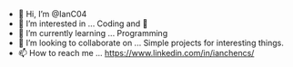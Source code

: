 - 👋 Hi, I’m @IanC04
- 👀 I’m interested in ... Coding and 🏀
- 🌱 I’m currently learning ... Programming
- 💞️ I’m looking to collaborate on ... Simple projects for interesting things.
- 📫 How to reach me ... https://www.linkedin.com/in/ianchencs/

<!---
IanThaNoob/IanThaNoob is a ✨ special ✨ repository because its `README.md` (this file) appears on your GitHub profile.
You can click the Preview link to take a look at your changes.
--->
